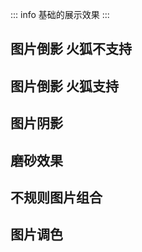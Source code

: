::: info
基础的展示效果
:::

## 图片倒影 火狐不支持

<preview path="./components/image1.vue"></preview>

## 图片倒影 火狐支持

<preview path="./components/image2.vue"></preview>

## 图片阴影

<preview path="./components/image3.vue"></preview>

## 磨砂效果

<preview path="./components/image4.vue"></preview>

## 不规则图片组合

<preview path="./components/image5.vue"></preview>

## 图片调色

<preview path="./components/image6.vue"></preview>
